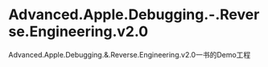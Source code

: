 # Advanced.Apple.Debugging.-.Reverse.Engineering.v2.0
Advanced.Apple.Debugging.&amp;.Reverse.Engineering.v2.0一书的Demo工程
